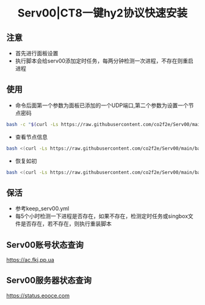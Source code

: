 <h1 align="center">
  Serv00|CT8一键hy2协议快速安装
</h1>

## 注意
* 首先进行面板设置
* 执行脚本会给serv00添加定时任务，每两分钟检测一次进程，不存在则重启进程

## 使用
* 命令后面第一个参数为面板已添加的一个UDP端口,第二个参数为设置一个节点密码
```bash
bash -c "$(curl -Ls https://raw.githubusercontent.com/co2f2e/Serv00/main/bash/singbox_install.sh)" -- 9999 xxxx
```
* 查看节点信息
```bash
bash <(curl -Ls https://raw.githubusercontent.com/co2f2e/Serv00/main/bash/node_info.sh)
```

* 恢复如初
```bash
bash <(curl -Ls https://raw.githubusercontent.com/co2f2e/Serv00/main/bash/init_serv00.sh)
```

## 保活
* 参考keep_serv00.yml
* 每5个小时检测一下进程是否存在，如果不存在，检测定时任务或singbox文件是否存在，若不存在，则执行重装脚本

## Serv00账号状态查询
https://ac.fkj.pp.ua

## Serv00服务器状态查询
https://status.eooce.com













